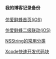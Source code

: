 #### 我的博客记录备份



[仿爱鲜蜂首页(iOS)](https://github.com/JingJing-Lin/Blog/blob/master/Blog/仿爱鲜蜂首页(iOS).md)

[仿爱鲜蜂二级联动(iOS)](https://github.com/JingJing-Lin/Blog/blob/master/Blog/仿爱鲜蜂二级联动(iOS).md)   

[NSString的常用分类](https://github.com/JingJing-Lin/Blog/blob/master/Blog/NSString的常用分类.md)

[Xcode快速开发代码块](https://github.com/JingJing-Lin/Blog/blob/master/Blog/Xcode快速开发代码块.md)

